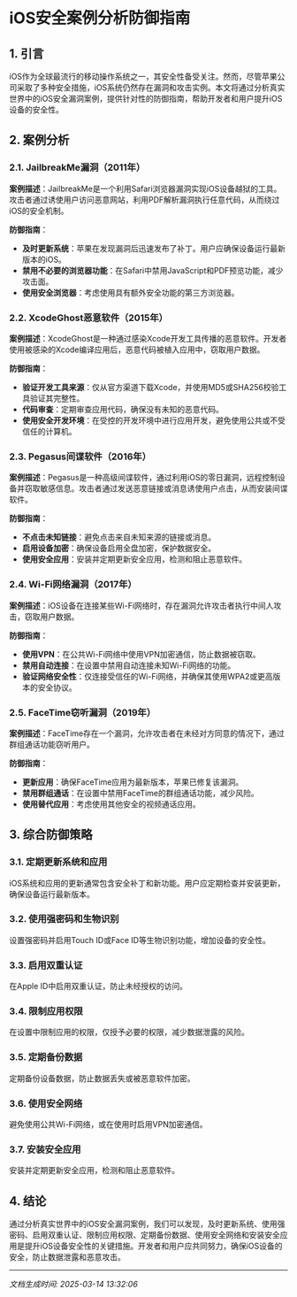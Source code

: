 # iOS安全案例分析防御指南

## 1. 引言

iOS作为全球最流行的移动操作系统之一，其安全性备受关注。然而，尽管苹果公司采取了多种安全措施，iOS系统仍然存在漏洞和攻击实例。本文将通过分析真实世界中的iOS安全漏洞案例，提供针对性的防御指南，帮助开发者和用户提升iOS设备的安全性。

## 2. 案例分析

### 2.1. JailbreakMe漏洞（2011年）

**案例描述**：JailbreakMe是一个利用Safari浏览器漏洞实现iOS设备越狱的工具。攻击者通过诱使用户访问恶意网站，利用PDF解析漏洞执行任意代码，从而绕过iOS的安全机制。

**防御指南**：
- **及时更新系统**：苹果在发现漏洞后迅速发布了补丁。用户应确保设备运行最新版本的iOS。
- **禁用不必要的浏览器功能**：在Safari中禁用JavaScript和PDF预览功能，减少攻击面。
- **使用安全浏览器**：考虑使用具有额外安全功能的第三方浏览器。

### 2.2. XcodeGhost恶意软件（2015年）

**案例描述**：XcodeGhost是一种通过感染Xcode开发工具传播的恶意软件。开发者使用被感染的Xcode编译应用后，恶意代码被植入应用中，窃取用户数据。

**防御指南**：
- **验证开发工具来源**：仅从官方渠道下载Xcode，并使用MD5或SHA256校验工具验证其完整性。
- **代码审查**：定期审查应用代码，确保没有未知的恶意代码。
- **使用安全开发环境**：在受控的开发环境中进行应用开发，避免使用公共或不受信任的计算机。

### 2.3. Pegasus间谍软件（2016年）

**案例描述**：Pegasus是一种高级间谍软件，通过利用iOS的零日漏洞，远程控制设备并窃取敏感信息。攻击者通过发送恶意链接或消息诱使用户点击，从而安装间谍软件。

**防御指南**：
- **不点击未知链接**：避免点击来自未知来源的链接或消息。
- **启用设备加密**：确保设备启用全盘加密，保护数据安全。
- **使用安全应用**：安装并定期更新安全应用，检测和阻止恶意软件。

### 2.4. Wi-Fi网络漏洞（2017年）

**案例描述**：iOS设备在连接某些Wi-Fi网络时，存在漏洞允许攻击者执行中间人攻击，窃取用户数据。

**防御指南**：
- **使用VPN**：在公共Wi-Fi网络中使用VPN加密通信，防止数据被窃取。
- **禁用自动连接**：在设置中禁用自动连接未知Wi-Fi网络的功能。
- **验证网络安全性**：仅连接受信任的Wi-Fi网络，并确保其使用WPA2或更高版本的安全协议。

### 2.5. FaceTime窃听漏洞（2019年）

**案例描述**：FaceTime存在一个漏洞，允许攻击者在未经对方同意的情况下，通过群组通话功能窃听用户。

**防御指南**：
- **更新应用**：确保FaceTime应用为最新版本，苹果已修复该漏洞。
- **禁用群组通话**：在设置中禁用FaceTime的群组通话功能，减少风险。
- **使用替代应用**：考虑使用其他安全的视频通话应用。

## 3. 综合防御策略

### 3.1. 定期更新系统和应用

iOS系统和应用的更新通常包含安全补丁和新功能。用户应定期检查并安装更新，确保设备运行最新版本。

### 3.2. 使用强密码和生物识别

设置强密码并启用Touch ID或Face ID等生物识别功能，增加设备的安全性。

### 3.3. 启用双重认证

在Apple ID中启用双重认证，防止未经授权的访问。

### 3.4. 限制应用权限

在设置中限制应用的权限，仅授予必要的权限，减少数据泄露的风险。

### 3.5. 定期备份数据

定期备份设备数据，防止数据丢失或被恶意软件加密。

### 3.6. 使用安全网络

避免使用公共Wi-Fi网络，或在使用时启用VPN加密通信。

### 3.7. 安装安全应用

安装并定期更新安全应用，检测和阻止恶意软件。

## 4. 结论

通过分析真实世界中的iOS安全漏洞案例，我们可以发现，及时更新系统、使用强密码、启用双重认证、限制应用权限、定期备份数据、使用安全网络和安装安全应用是提升iOS设备安全性的关键措施。开发者和用户应共同努力，确保iOS设备的安全，防止数据泄露和恶意攻击。

---

*文档生成时间: 2025-03-14 13:32:06*
